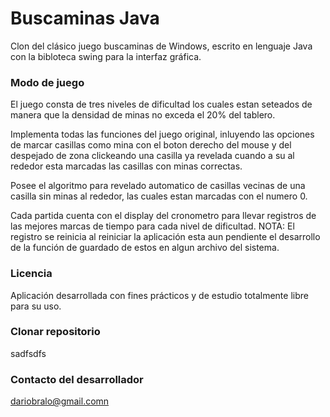 # Buscaminas Java

Clon del clásico juego buscaminas de Windows, escrito en lenguaje Java con la bibloteca swing para la interfaz gráfica.

### Modo de juego

El juego consta de tres niveles de dificultad los cuales estan seteados de manera que la densidad 
de minas no exceda el 20% del tablero.

Implementa todas las funciones del juego original, inluyendo las opciones de marcar casillas 
como mina con el boton derecho del mouse y del despejado de zona clickeando una casilla ya revelada
cuando a su al rededor esta marcadas las casillas con minas correctas.

Posee el algoritmo para revelado automatico de casillas vecinas de una casilla sin minas al rededor, 
las cuales estan marcadas con el numero 0.

Cada partida cuenta con el display del cronometro para llevar registros de las mejores marcas de tiempo
para cada nivel de dificultad.
NOTA: El registro se reinicia al reiniciar la aplicación esta aun pendiente el desarrollo de la función de guardado 
de estos en algun archivo del sistema.

### Licencia

Aplicación desarrollada con fines prácticos y de estudio totalmente libre para su uso.

### Clonar repositorio

sadfsdfs

### Contacto del desarrollador

dariobralo@gmail.comn